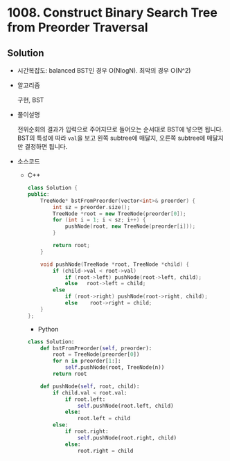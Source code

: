 # 1008. Construct Binary Search Tree from Preorder Traversal

## Solution

- 시간복잡도: balanced BST인 경우 O(NlogN). 최악의 경우 O(N^2)

- 알고리즘

  구현, BST

- 풀이설명

  전위순회의 결과가 입력으로 주어지므로 들어오는 순서대로 BST에 넣으면 됩니다. BST의 특성에 따라 `val`을 보고 왼쪽 subtree에 매달지, 오른쪽 subtree에 매달지만 결정하면 됩니다.

- 소스코드
  - C++

    ```cpp
    class Solution {
    public:
        TreeNode* bstFromPreorder(vector<int>& preorder) {
            int sz = preorder.size();
            TreeNode *root = new TreeNode(preorder[0]);
            for (int i = 1; i < sz; i++) {
                pushNode(root, new TreeNode(preorder[i]));
            }

            return root;
        }

        void pushNode(TreeNode *root, TreeNode *child) {
            if (child->val < root->val)
                if (root->left)	pushNode(root->left, child);
                else   root->left = child;
            else
                if (root->right) pushNode(root->right, child); 
                else	root->right = child;
        }
    };
    ```
	- Python
    ```python
    class Solution:
        def bstFromPreorder(self, preorder):
            root = TreeNode(preorder[0])
            for n in preorder[1:]:
                self.pushNode(root, TreeNode(n))
            return root

        def pushNode(self, root, child):
            if child.val < root.val:
                if root.left:
                    self.pushNode(root.left, child)
                else:
                    root.left = child
            else:
                if root.right:
                    self.pushNode(root.right, child)
                else:
                    root.right = child
    ```

